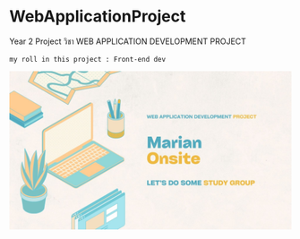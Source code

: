 # WebApplicationProject
Year 2 Project วิชา WEB APPLICATION DEVELOPMENT PROJECT
```
my roll in this project : Front-end dev
```
![IMG](https://github.com/Morninguoou/WebApplicationProject/blob/main/Presentation/img1.jpg)
